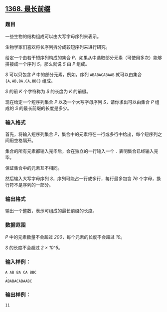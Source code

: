 ## [1368. 最长前缀](https://www.acwing.com/problem/content/1370/)

### 题目

一些生物的结构组成可以由大写字母序列来表示。

生物学家们喜欢将长序列拆分成较短序列来进行研究。

给定一个由若干短序列构成的集合 *P*，如果从中选取部分元素（可使用多次）能够拼接成一个序列 *S*，那么就说 *S* 由 *P* 组成。

*S* 可以只包含 *P* 中的部分元素，例如，序列 `ABABACABAAB` 就可以由集合 `{A,AB,BA,CA,BBC}` 组成。

*S* 的前 *K* 个字符称为 *S* 的长度为 *K* 的前缀。

现在给定一个短序列集合 *P* 以及一个大写字母序列 *S*，请你求出可以由集合 *P* 组成的 *S* 的最长前缀的长度是多少。

### 输入格式

首先，将输入短序列集合 *P*，集合中的元素将在一行或多行中给出，每个短序列之间用空格隔开。

集合的所有元素都输入完毕后，会在独立的一行输入一个 `.` 表明集合已经输入完毕。

保证集合中的元素互不相同。

然后输入大写字母序列 *S*，序列可能占一行或多行，每行最多包含 *76* 个字母，换行符不是序列的一部分。

### 输出格式

输出一个整数，表示可组成的最长前缀的长度。

### 数据范围

*P* 中的元素数量不会超过 *200*，每个元素的长度不会超过 *10*。

*S* 的长度不会超过 *2 × 10^5*。

### 输入样例：

```
A AB BA CA BBC
.
ABABACABAABC
```

### 输出样例：

```
11
```
